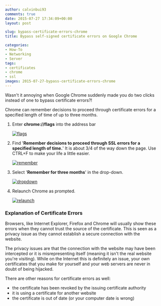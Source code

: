```yaml
---
author: calvinbui93
comments: true
date: 2015-07-27 17:34:09+00:00
layout: post

slug: bypass-certificate-errors-chrome
title: Bypass self-signed certificate errors on Google Chrome

categories:
- How-To
- Networking
- Server
tags:
- certificates
- chrome
- ssl
images: 2015-07-27-bypass-certificate-errors-chrome
---
```


Wasn't it annoying when Google Chrome suddenly made you do two clicks instead of one to bypass certificate errors?!

<!-- more -->

Chrome can remember decisions to proceed through certificate errors for a specified length of time of up to three months.

1. Enter **chrome://flags** into the address bar

	[![flags](/images/{{page.images}}/flags.jpg)](/images/{{page.images}}/flags.jpg)

2. Find '**Remember decisions to proceed through SSL errors for a specified length of time.**' It is about 3/4 of the way down the page. Use CTRL+F to make your life a little easier. 

	[![remember](/images/{{page.images}}/remember.jpg)](/images/{{page.images}}/remember.jpg)

3. Select '**Remember for three months**' in the drop-down. 

	[![dropdown](/images/{{page.images}}/dropdown.jpg)](/images/{{page.images}}/dropdown.jpg)

4. Relaunch Chrome as prompted. 

	[![relaunch](/images/{{page.images}}/relaunch.jpg)](/images/{{page.images}}/relaunch.jpg)

### Explanation of Certificate Errors

Browsers, like Internet Explorer, Firefox and Chrome will usually show these errors when they cannot trust the source of the certificate. This is seen as a privacy issue as they cannot establish a secure connection with the website.

The privacy issues are that the connection with the website may have been intercepted or it is misrepresenting itself (meaning it isn't the real website you're visiting). While on the Internet this is definitely an issue, your own certificates that you make for yourself and your web servers are never in doubt of being hijacked.

There are other reasons for certificate errors as well:

* the certificate has been revoked by the issuing certificate authority
* it is using a certificate for another website
* the certificate is out of date (or your computer date is wrong)
